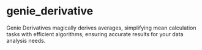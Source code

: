 # genie_derivative



Genie Derivatives magically derives averages, simplifying mean calculation tasks with efficient algorithms, ensuring accurate results for your data analysis needs.
